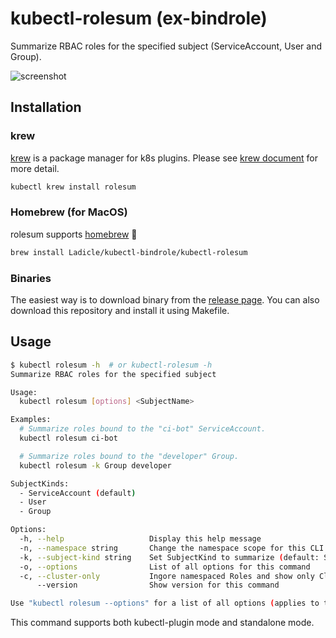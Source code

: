 # kubectl-rolesum (ex-bindrole)

Summarize RBAC roles for the specified subject (ServiceAccount, User and Group).

![screenshot](./img/screenshot.png)

## Installation

### krew

[krew](https://github.com/kubernetes-sigs/krew) is a package manager for k8s plugins.
Please see [krew document](https://github.com/kubernetes-sigs/krew) for more detail.

```bash
kubectl krew install rolesum
```

### Homebrew (for MacOS)

rolesum supports [homebrew](https://docs.brew.sh/Installation) :beer:

```bash
brew install Ladicle/kubectl-bindrole/kubectl-rolesum
```

### Binaries

The easiest way is to download binary from the [release page](https://github.com/Ladicle/kubectl-rolesum/releases).
You can also download this repository and install it using Makefile.

## Usage

```bash
$ kubectl rolesum -h  # or kubectl-rolesum -h
Summarize RBAC roles for the specified subject

Usage:
  kubectl rolesum [options] <SubjectName>

Examples:
  # Summarize roles bound to the "ci-bot" ServiceAccount.
  kubectl rolesum ci-bot

  # Summarize roles bound to the "developer" Group.
  kubectl rolesum -k Group developer

SubjectKinds:
  - ServiceAccount (default)
  - User
  - Group

Options:
  -h, --help                   Display this help message
  -n, --namespace string       Change the namespace scope for this CLI request
  -k, --subject-kind string    Set SubjectKind to summarize (default: ServiceAccount)
  -o, --options                List of all options for this command
  -c, --cluster-only           Ingore namespaced Roles and show only ClusterRoles
      --version                Show version for this command

Use "kubectl rolesum --options" for a list of all options (applies to this command).
```

This command supports both kubectl-plugin mode and standalone mode.
